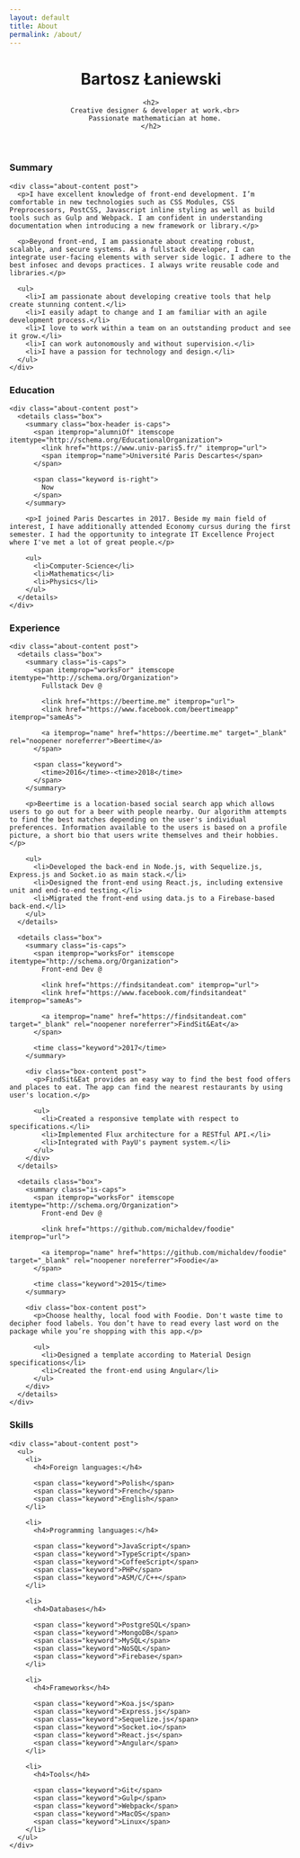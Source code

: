 ```yaml
---
layout: default
title: About
permalink: /about/
---
```


<main id="content" class="content about" itemscope itemtype="http://schema.org/Person">
  <header class="about-header">
    <h1 itemprop="name">Bartosz Łaniewski</h1>
    <link itemprop="sameAs" href="https://github.com/Bartozzz">
    <link itemprop="sameAs" href="https://dribbble.com/bartozzz">
    <link itemprop="sameAs" href="https://facebook.com/laniewski.bartozzz">
    <link itemprop="sameAs" href="https://youtube.com/channel/UCIC1vaSJwSJ2sqKWC3wTTmQ">

    <h2>
      Creative designer & developer at work.<br>
      Passionate mathematician at home.
    </h2>
  </header>

  <section class="about-section">
    <h3>Summary</h3>

    <div class="about-content post">
      <p>I have excellent knowledge of front-end development. I’m comfortable in new technologies such as CSS Modules, CSS Preprocessors, PostCSS, Javascript inline styling as well as build tools such as Gulp and Webpack. I am confident in understanding documentation when introducing a new framework or library.</p>

      <p>Beyond front-end, I am passionate about creating robust, scalable, and secure systems. As a fullstack developer, I can integrate user-facing elements with server side logic. I adhere to the best infosec and devops practices. I always write reusable code and libraries.</p>

      <ul>
        <li>I am passionate about developing creative tools that help create stunning content.</li>
        <li>I easily adapt to change and I am familiar with an agile development process.</li>
        <li>I love to work within a team on an outstanding product and see it grow.</li>
        <li>I can work autonomously and without supervision.</li>
        <li>I have a passion for technology and design.</li>
      </ul>
    </div>
  </section>

  <section class="about-section">
    <h3>Education</h3>

    <div class="about-content post">
      <details class="box">
        <summary class="box-header is-caps">
          <span itemprop="alumniOf" itemscope itemtype="http://schema.org/EducationalOrganization">
            <link href="https://www.univ-paris5.fr/" itemprop="url">
            <span itemprop="name">Université Paris Descartes</span>
          </span>

          <span class="keyword is-right">
            Now
          </span>
        </summary>

        <p>I joined Paris Descartes in 2017. Beside my main field of interest, I have additionally attended Economy cursus during the first semester. I had the opportunity to integrate IT Excellence Project where I've met a lot of great people.</p>

        <ul>
          <li>Computer-Science</li>
          <li>Mathematics</li>
          <li>Physics</li>
        </ul>
      </details>
    </div>
  </section>

  <section class="about-section">
    <h3>Experience</h3>

    <div class="about-content post">
      <details class="box">
        <summary class="is-caps">
          <span itemprop="worksFor" itemscope itemtype="http://schema.org/Organization">
            Fullstack Dev @

            <link href="https://beertime.me" itemprop="url">
            <link href="https://www.facebook.com/beertimeapp" itemprop="sameAs">

            <a itemprop="name" href="https://beertime.me" target="_blank" rel="noopener noreferrer">Beertime</a>
          </span>

          <span class="keyword">
            <time>2016</time>-<time>2018</time>
          </span>
        </summary>

        <p>Beertime is a location-based social search app which allows users to go out for a beer with people nearby. Our algorithm attempts to find the best matches depending on the user's individual preferences. Information available to the users is based on a profile picture, a short bio that users write themselves and their hobbies.</p>

        <ul>
          <li>Developed the back-end in Node.js, with Sequelize.js, Express.js and Socket.io as main stack.</li>
          <li>Designed the front-end using React.js, including extensive unit and end-to-end testing.</li>
          <li>Migrated the front-end using data.js to a Firebase-based back-end.</li>
        </ul>
      </details>

      <details class="box">
        <summary class="is-caps">
          <span itemprop="worksFor" itemscope itemtype="http://schema.org/Organization">
            Front-end Dev @

            <link href="https://findsitandeat.com" itemprop="url">
            <link href="https://www.facebook.com/findsitandeat" itemprop="sameAs">

            <a itemprop="name" href="https://findsitandeat.com" target="_blank" rel="noopener noreferrer">FindSit&Eat</a>
          </span>

          <time class="keyword">2017</time>
        </summary>

        <div class="box-content post">
          <p>FindSit&Eat provides an easy way to find the best food offers and places to eat. The app can find the nearest restaurants by using user's location.</p>

          <ul>
            <li>Created a responsive template with respect to specifications.</li>
            <li>Implemented Flux architecture for a RESTful API.</li>
            <li>Integrated with PayU's payment system.</li>
          </ul>
        </div>
      </details>

      <details class="box">
        <summary class="is-caps">
          <span itemprop="worksFor" itemscope itemtype="http://schema.org/Organization">
            Front-end Dev @

            <link href="https://github.com/michaldev/foodie" itemprop="url">

            <a itemprop="name" href="https://github.com/michaldev/foodie" target="_blank" rel="noopener noreferrer">Foodie</a>
          </span>

          <time class="keyword">2015</time>
        </summary>

        <div class="box-content post">
          <p>Choose healthy, local food with Foodie. Don't waste time to decipher food labels. You don’t have to read every last word on the package while you’re shopping with this app.</p>

          <ul>
            <li>Designed a template according to Material Design specifications</li>
            <li>Created the front-end using Angular</li>
          </ul>
        </div>
      </details>
    </div>
  </section>

  <section class="about-section">
    <h3>Skills</h3>

    <div class="about-content post">
      <ul>
        <li>
          <h4>Foreign languages:</h4>

          <span class="keyword">Polish</span>
          <span class="keyword">French</span>
          <span class="keyword">English</span>
        </li>

        <li>
          <h4>Programming languages:</h4>

          <span class="keyword">JavaScript</span>
          <span class="keyword">TypeScript</span>
          <span class="keyword">CoffeeScript</span>
          <span class="keyword">PHP</span>
          <span class="keyword">ASM/C/C++</span>
        </li>

        <li>
          <h4>Databases</h4>

          <span class="keyword">PostgreSQL</span>
          <span class="keyword">MongoDB</span>
          <span class="keyword">MySQL</span>
          <span class="keyword">NoSQL</span>
          <span class="keyword">Firebase</span>
        </li>

        <li>
          <h4>Frameworks</h4>

          <span class="keyword">Koa.js</span>
          <span class="keyword">Express.js</span>
          <span class="keyword">Sequelize.js</span>
          <span class="keyword">Socket.io</span>
          <span class="keyword">React.js</span>
          <span class="keyword">Angular</span>
        </li>

        <li>
          <h4>Tools</h4>

          <span class="keyword">Git</span>
          <span class="keyword">Gulp</span>
          <span class="keyword">Webpack</span>
          <span class="keyword">MacOS</span>
          <span class="keyword">Linux</span>
        </li>
      </ul>
    </div>
  </section>
</main>

<script>
  // https://www.tjvantoll.com/2012/06/15/detecting-print-requests-with-javascript/
  (function() {
    var beforePrint = function() {
      document.querySelectorAll("details").forEach(function (detail) {
        detail.open = true;
      });
    };

    if (window.matchMedia) {
      window.matchMedia("print").addListener(function (list) {
        if (list.matches) {
          beforePrint();
        }
      });
    }

    window.onbeforeprint = beforePrint;
  }());
</script>
